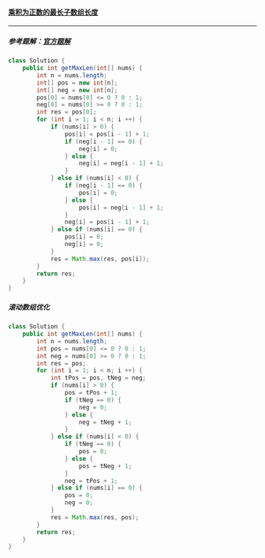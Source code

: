 #### <a href="https://leetcode.cn/problems/maximum-length-of-subarray-with-positive-product/">乘积为正数的最长子数组长度</a>

--------------

##### 参考题解：[官方题解](https://leetcode.cn/problems/maximum-length-of-subarray-with-positive-product/solution/cheng-ji-wei-zheng-shu-de-zui-chang-zi-shu-zu-ch-3/)

```java
class Solution {
    public int getMaxLen(int[] nums) {
        int n = nums.length;
        int[] pos = new int[n];
        int[] neg = new int[n];
        pos[0] = nums[0] <= 0 ? 0 : 1;
        neg[0] = nums[0] >= 0 ? 0 : 1;
        int res = pos[0];
        for (int i = 1; i < n; i ++) {
            if (nums[i] > 0) {
                pos[i] = pos[i - 1] + 1;
                if (neg[i - 1] == 0) {
                    neg[i] = 0;
                } else {
                    neg[i] = neg[i - 1] + 1;
                }
            } else if (nums[i] < 0) {
                if (neg[i - 1] == 0) {
                    pos[i] = 0;
                } else {
                    pos[i] = neg[i - 1] + 1;
                }
                neg[i] = pos[i - 1] + 1;
            } else if (nums[i] == 0) {
                pos[i] = 0;
                neg[i] = 0;
            }
            res = Math.max(res, pos[i]);
        }
        return res;
    }
}
```

##### 滚动数组优化

```java
class Solution {
    public int getMaxLen(int[] nums) {
        int n = nums.length;
        int pos = nums[0] <= 0 ? 0 : 1;
        int neg = nums[0] >= 0 ? 0 : 1;
        int res = pos;
        for (int i = 1; i < n; i ++) {
            int tPos = pos, tNeg = neg;
            if (nums[i] > 0) {
                pos = tPos + 1;
                if (tNeg == 0) {
                    neg = 0;
                } else {
                    neg = tNeg + 1;
                }
            } else if (nums[i] < 0) {
                if (tNeg == 0) {
                    pos = 0;
                } else {
                    pos = tNeg + 1;
                }
                neg = tPos + 1;
            } else if (nums[i] == 0) {
                pos = 0;
                neg = 0;
            }
            res = Math.max(res, pos);
        }
        return res;
    }
}
```

